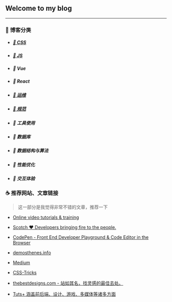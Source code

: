 ## Welcome to my blog

---

### :microscope: 博客分类

- ##### [:hamburger: CSS ](https://github.com/peng-yin/note/projects/1)
- ##### [:lollipop: JS ](https://github.com/peng-yin/note/projects/2)
- ##### :jack_o_lantern: Vue 
- ##### :ghost: React
- ##### [:art: 运维](https://github.com/peng-yin/note/projects/3)
- ##### [:tophat: 规范](https://github.com/peng-yin/note/projects/4)
- ##### :ramen: 工具使用
- ##### :ring: 数据库 
- ##### :ski: 数据结构与算法
- ##### :rice: 性能优化
- ##### :guitar: 交互体验


### :coffee: 推荐网站、文章链接

> 这一部分是我觉得非常不错的文章，推荐一下


- [Online video tutorials & training](https://www.lynda.com/)


- [Scotch ♥ Developers bringing fire to the people.](https://scotch.io/)


- [CodePen - Front End Developer Playground & Code Editor in the Browser ](https://codepen.io/)

- [demosthenes.info](http://thenewcode.com/)

- [Medium](https://medium.com/)


- [CSS-Tricks](https://css-tricks.com/)


- [thebestdesigns.com - 站如其名，找灵感的最佳去处。](https://www.thebestdesigns.com/)

- [Tuts+ 涵盖前后端、设计、游戏、多媒体等诸多方面](https://tutsplus.com/tutorials)





